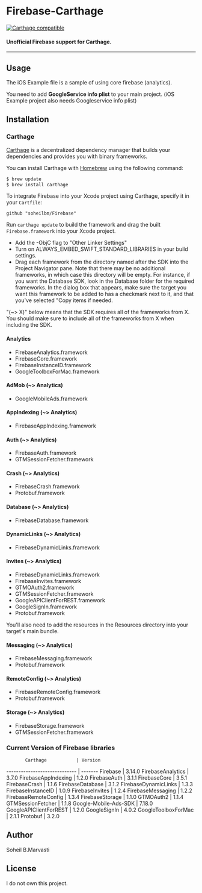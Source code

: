 # Firebase-Carthage
[![Carthage compatible](https://img.shields.io/badge/Carthage-compatible-4BC51D.svg?style=flat)](https://github.com/Carthage/Carthage)

#### Unofficial Firebase support for Carthage.

----

## Usage
The iOS Example file is a sample of using core firebase (analytics). 

You need to add <b>GoogleService info plist</b> to your main project. (iOS Example project also needs Googleservice info plist)

## Installation

### Carthage

[Carthage](https://github.com/Carthage/Carthage) is a decentralized dependency manager that builds your dependencies and provides you with binary frameworks.

You can install Carthage with [Homebrew](http://brew.sh/) using the following command:

```bash
$ brew update
$ brew install carthage
```

To integrate Firebase into your Xcode project using Carthage, specify it in your `Cartfile`:

```ogdl
github "soheilbm/Firebase" 
```

Run `carthage update` to build the framework and drag the built `Firebase.framework` into your Xcode project.

- Add the -ObjC flag to "Other Linker Settings"
- Turn on ALWAYS_EMBED_SWIFT_STANDARD_LIBRARIES in your build settings.
- Drag each framework from the directory named after the SDK into the Project
   Navigator pane. Note that there may be no additional frameworks, in which
   case this directory will be empty. For instance, if you want the Database
   SDK, look in the Database folder for the required frameworks. In the dialog
   box that appears, make sure the target you want this framework to be added to
   has a checkmark next to it, and that you've selected "Copy items if needed.


"(~> X)" below means that the SDK requires all of the frameworks from X. You
should make sure to include all of the frameworks from X when including the SDK.

#### Analytics
  - FirebaseAnalytics.framework
  - FirebaseCore.framework
  - FirebaseInstanceID.framework
  - GoogleToolboxForMac.framework


#### AdMob (~> Analytics)
  - GoogleMobileAds.framework


#### AppIndexing (~> Analytics)
  - FirebaseAppIndexing.framework


#### Auth (~> Analytics)
  - FirebaseAuth.framework
  - GTMSessionFetcher.framework


#### Crash (~> Analytics)
  - FirebaseCrash.framework
  - Protobuf.framework


#### Database (~> Analytics)
  - FirebaseDatabase.framework


#### DynamicLinks (~> Analytics)
  - FirebaseDynamicLinks.framework


#### Invites (~> Analytics)
  - FirebaseDynamicLinks.framework
  - FirebaseInvites.framework
  - GTMOAuth2.framework
  - GTMSessionFetcher.framework
  - GoogleAPIClientForREST.framework
  - GoogleSignIn.framework
  - Protobuf.framework

  You'll also need to add the resources in the
  Resources directory into your target's main
  bundle.
  
  
#### Messaging (~> Analytics)
  - FirebaseMessaging.framework
  - Protobuf.framework


#### RemoteConfig (~> Analytics)
  - FirebaseRemoteConfig.framework
  - Protobuf.framework


#### Storage (~> Analytics)
  - FirebaseStorage.framework
  - GTMSessionFetcher.framework



### Current Version of Firebase libraries

           Carthage           | Version
----------------------------- | -------
Firebase                      | 3.14.0
FirebaseAnalytics             | 3.7.0
FirebaseAppIndexing           | 1.2.0
FirebaseAuth                  | 3.1.1
FirebaseCore                  | 3.5.1
FirebaseCrash                 | 1.1.6
FirebaseDatabase              | 3.1.2
FirebaseDynamicLinks          | 1.3.3
FirebaseInstanceID            | 1.0.9
FirebaseInvites               | 1.2.4
FirebaseMessaging             | 1.2.2
FirebaseRemoteConfig          | 1.3.4
FirebaseStorage               | 1.1.0
GTMOAuth2                     | 1.1.4
GTMSessionFetcher             | 1.1.8
Google-Mobile-Ads-SDK         | 7.18.0
GoogleAPIClientForREST        | 1.2.0
GoogleSignIn                  | 4.0.2
GoogleToolboxForMac           | 2.1.1
Protobuf                      | 3.2.0



## Author

Soheil B.Marvasti


## License
I do not own this project.
